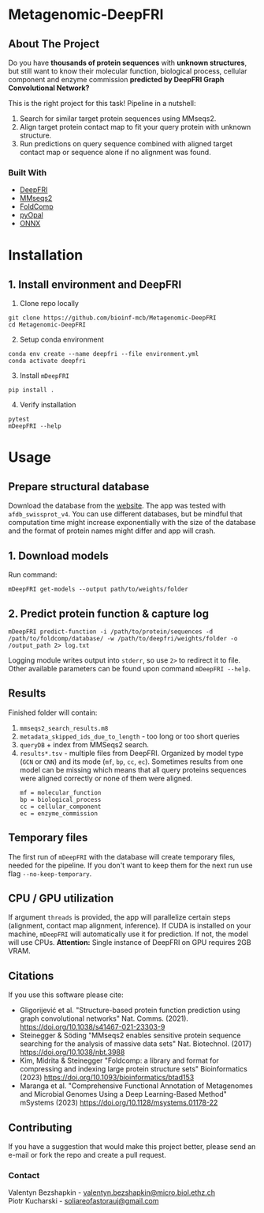 # Metagenomic-DeepFRI

## About The Project
Do you have **thousands of protein sequences** with **unknown structures**, but still want to know their
molecular function, biological process, cellular component and enzyme commission **predicted by DeepFRI Graph Convolutional Network?**

This is the right project for this task! Pipeline in a nutshell:
1. Search for similar target protein sequences using MMseqs2.
2. Align target protein contact map to fit your query protein with unknown structure.
3. Run predictions on query sequence combined with aligned target contact map or sequence alone if no alignment was found.

### Built With

* [DeepFRI](https://github.com/SoliareofAstora/DeepFRI)
* [MMseqs2](https://github.com/soedinglab/MMseqs2)
* [FoldComp](https://github.com/steineggerlab/foldcomp)
* [pyOpal](https://github.com/steineggerlab/foldcomp)
* [ONNX](https://github.com/onnx/onnx)

# Installation

## 1. Install environment and DeepFRI

1. Clone repo locally
```{code-block} bash
git clone https://github.com/bioinf-mcb/Metagenomic-DeepFRI
cd Metagenomic-DeepFRI
```
2. Setup conda environment
```{code-block} bash
conda env create --name deepfri --file environment.yml
conda activate deepfri
```
3. Install `mDeepFRI`
```{code-block} bash
pip install .
```
4. Verify installation
```{code-block} bash
pytest
mDeepFRI --help
```

# Usage
## Prepare structural database
Download the database from the [website](https://foldcomp.steineggerlab.workers.dev/). The app was tested with `afdb_swissprot_v4`. You can use different databases, but be mindful that computation time might increase exponentially with the size of the database and the format of protein names might differ and app will crash.
## 1. Download models
Run command:
```
mDeepFRI get-models --output path/to/weights/folder
```

## 2. Predict protein function & capture log
```
mDeepFRI predict-function -i /path/to/protein/sequences -d /path/to/foldcomp/database/ -w /path/to/deepfri/weights/folder -o /output_path 2> log.txt
```

Logging module writes output into `stderr`, so use `2>` to redirect it to file.
Other available parameters can be found upon command `mDeepFRI --help`.
## Results
Finished folder will contain:
1. `mmseqs2_search_results.m8`
2. `metadata_skipped_ids_due_to_length` - too long or too short queries
3. `queryDB` + index from MMSeqs2 search.
4. `results*.tsv` - multiple files from DeepFRI. Organized by model type (`GCN` or `CNN`) and its mode (`mf`, `bp`, `cc`, `ec`).
Sometimes results from one model can be missing which means that all query proteins sequences were aligned correctly or none of them were aligned.
   ```
   mf = molecular_function
   bp = biological_process
   cc = cellular_component
   ec = enzyme_commission
   ```

## Temporary files
The first run of `mDeepFRI` with the database will create temporary files, needed for the pipeline. If you don't want to keep them for the next run use
flag `--no-keep-temporary`.

## CPU / GPU utilization
If argument `threads` is provided, the app will parallelize certain steps (alignment, contact map alignment, inference).
If CUDA is installed on your machine, `mDeepFRI` will automatically use it for prediction. If not, the model will use CPUs.
**Attention:** Single instance of DeepFRI on GPU requires 2GB VRAM.

## Citations
If you use this software please cite:
- Gligorijević et al. "Structure-based protein function prediction using graph convolutional networks" Nat. Comms. (2021). https://doi.org/10.1038/s41467-021-23303-9
- Steinegger & Söding "MMseqs2 enables sensitive protein sequence searching for the analysis of massive data sets" Nat. Biotechnol. (2017) https://doi.org/10.1038/nbt.3988
- Kim, Midrita & Steinegger "Foldcomp: a library and format for compressing and indexing large protein structure sets" Bioinformatics (2023) https://doi.org/10.1093/bioinformatics/btad153
- Maranga et al. "Comprehensive Functional Annotation of Metagenomes and Microbial Genomes Using a Deep Learning-Based Method" mSystems (2023) https://doi.org/10.1128/msystems.01178-22

## Contributing

If you have a suggestion that would make this project better, please send an e-mail or fork the repo and create a pull request.

### Contact

Valentyn Bezshapkin - valentyn.bezshapkin@micro.biol.ethz.ch \
Piotr Kucharski - soliareofastorauj@gmail.com
